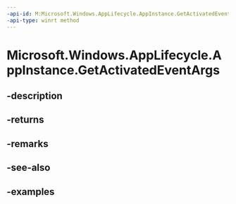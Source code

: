 ```yaml
---
-api-id: M:Microsoft.Windows.AppLifecycle.AppInstance.GetActivatedEventArgs
-api-type: winrt method
---
```


# Microsoft.Windows.AppLifecycle.AppInstance.GetActivatedEventArgs

<!--
public Microsoft.Windows.AppLifecycle.AppActivationArguments GetActivatedEventArgs ();
-->


## -description

## -returns

## -remarks

## -see-also

## -examples


